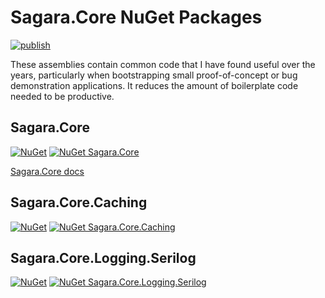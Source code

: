 # Sagara.Core NuGet Packages

[![publish](https://github.com/jonsagara/Sagara.Core/actions/workflows/build-and-publish.yml/badge.svg)](https://github.com/jonsagara/Sagara.Core/actions?query=workflow%3Apublish)

These assemblies contain common code that I have found useful over the years, particularly when bootstrapping small 
proof-of-concept or bug demonstration applications. It reduces the amount of boilerplate code needed to be productive.

## Sagara.Core

[![NuGet](https://img.shields.io/nuget/dt/Sagara.Core.svg?label=Sagara.Core)](https://www.nuget.org/packages/Sagara.Core/)
[![NuGet Sagara.Core](https://buildstats.info/nuget/Sagara.Core)](https://www.nuget.org/packages/Sagara.Core)

[Sagara.Core docs](src/Sagara.Core/docs/index.md)

## Sagara.Core.Caching

[![NuGet](https://img.shields.io/nuget/dt/Sagara.Core.Caching.svg?label=Sagara.Core.Caching)](https://www.nuget.org/packages/Sagara.Core.Caching/)
[![NuGet Sagara.Core.Caching](https://buildstats.info/nuget/Sagara.Core.Caching)](https://www.nuget.org/packages/Sagara.Core.Caching)

## Sagara.Core.Logging.Serilog

[![NuGet](https://img.shields.io/nuget/dt/Sagara.Core.Logging.Serilog.svg?label=Sagara.Core.Logging.Serilog)](https://www.nuget.org/packages/Sagara.Core.Logging.Serilog/)
[![NuGet Sagara.Core.Logging.Serilog](https://buildstats.info/nuget/Sagara.Core.Logging.Serilog)](https://www.nuget.org/packages/Sagara.Core.Logging.Serilog)
